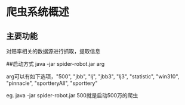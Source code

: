 # 爬虫系统概述

## 主要功能
对赔率相关的数据源进行抓取，提取信息

##启动方式
java -jar spider-robot.jar arg

arg可以有如下选项，"500", "jbb", "lj", "jbb3", "lj3", "statistic", "win310", "pinnacle", "sportteryAll", "sporttery"

eg. java -jar spider-robot.jar 500就是启动500万的爬虫
